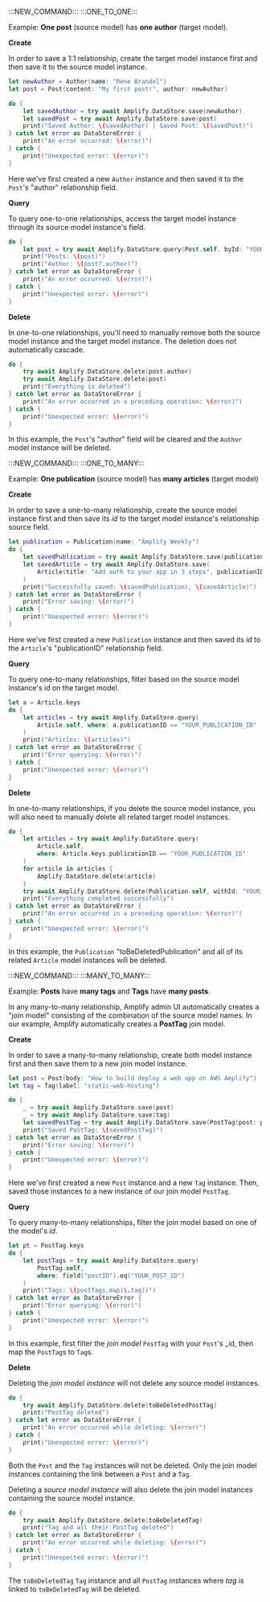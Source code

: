 :::NEW_COMMAND:::
:::ONE_TO_ONE:::

Example: **One post** (source model) has **one author** (target model).

**Create**

In order to save a 1:1 relationship, create the target model instance first and then save it to the source model instance.

```swift
let newAuthor = Author(name: "Rene Brandel")
let post = Post(content: "My first post!", author: newAuthor)

do {
    let savedAuthor = try await Amplify.DataStore.save(newAuthor)
    let savedPost = try await Amplify.DataStore.save(post)
    print("Saved Author: \(savedAuthor) | Saved Post: \(savedPost)")
} catch let error as DataStoreError {
    print("An error occurred: \(error)")
} catch { 
    print("Unexpected error: \(error)")
}
```
Here we've first created a new `Author` instance and then saved it to the `Post`'s "author" relationship field.

**Query**

To query one-to-one relationships, access the target model instance through its source model instance's field.

```swift
do { 
    let post = try await Amplify.DataStore.query(Post.self, byId: "YOUR_POST_ID")
    print("Posts: \(post)")
    print("Author: \(post?.author)")
} catch let error as DataStoreError {
    print("An error occurred: \(error)")
} catch { 
    print("Unexpected error: \(error)")
}
```

**Delete**

In one-to-one relationships, you'll need to manually remove both the source model instance and the target model instance. The deletion does not automatically cascade.

```swift
do { 
    try await Amplify.DataStore.delete(post.author)
    try await Amplify.DataStore.delete(post)
    print("Everything is deleted")
} catch let error as DataStoreError {
    print("An error occurred in a preceding operation: \(error)")
} catch { 
    print("Unexpected error: \(error)")
}
```

In this example, the `Post`'s "author" field will be cleared and the `Author` model instance will be deleted.

:::NEW_COMMAND:::
:::ONE_TO_MANY:::

Example: **One publication** (source model) has **many articles** (target model)

**Create**

In order to save a one-to-many relationship, create the source model instance first and then save its _id_ to the target model instance's relationship source field.

```swift
let publication = Publication(name: "Amplify Weekly")
do { 
    let savedPublication = try await Amplify.DataStore.save(publication)
    let savedArticle = try await Amplify.DataStore.save(
        Article(title: "Add auth to your app in 3 steps", publicationID: publication.id))
    )
    print("Successfully saved: \(savedPublication), \(savedArticle)")
} catch let error as DataStoreError {
    print("Error saving: \(error)")
} catch { 
    print("Unexpected error: \(error)")
}
```
Here we've first created a new `Publication` instance and then saved its _id_ to the `Article`'s "publicationID" relationship field.

**Query**

To query one-to-many relationships, filter based on the source model instance's id on the target model.

```swift
let a = Article.keys
do { 
    let articles = try await Amplify.DataStore.query(
        Article.self, where: a.publicationID == "YOUR_PUBLICATION_ID"
    )
    print("Articles: \(articles)")
} catch let error as DataStoreError { 
    print("Error querying: \(error)")
} catch { 
    print("Unexpected error: \(error)")
}
```

**Delete**

In one-to-many relationships, if you delete the source model instance, you will also need to manually delete all related target model instances.

```swift
do { 
    let articles = try await Amplify.DataStore.query(
        Article.self, 
        where: Article.keys.publicationID == "YOUR_PUBLICATION_ID"
    )
    for article in articles { 
        Amplify.DataStore.delete(article) 
    }
    try await Amplify.DataStore.delete(Publication.self, withId: "YOUR_PUBLICATION_ID")
    print("Everything completed successfully")
} catch let error as DataStoreError { 
    print("An error occurred in a preceding operation: \(error)")
} catch { 
    print("Unexpected error: \(error)")
}
```

In this example, the `Publication` "toBeDeletedPublication" and all of its related `Article` model instances will be deleted.

:::NEW_COMMAND:::
:::MANY_TO_MANY:::

Example: **Posts** have **many tags** and **Tags** have **many posts**. 

In any many-to-many relationship, Amplify admin UI automatically creates a "join model" consisting of the combination of the source model names. In our example, Amplify automatically creates a **PostTag** join model.

**Create**

In order to save a many-to-many relationship, create both model instance first and then save them to a new join model instance.

```swift
let post = Post(body: "How to build deploy a web app on AWS Amplify")
let tag = Tag(label: "static-web-hosting")

do { 
    _ = try await Amplify.DataStore.save(post)
    _ = try await Amplify.DataStore.save(tag)
    let savedPostTag = try await Amplify.DataStore.save(PostTag(post: post, tag: tag))
    print("Saved PostTag: \(savedPostTag)")
} catch let error as DataStoreError { 
    print("Error saving: \(error)")
} catch { 
    print("Unexpected error: \(error)")
}
```

Here we've first created a new `Post` instance and a new `Tag` instance. Then, saved those instances to a new instance of our join model `PostTag`.

**Query**

To query many-to-many relationships, filter the join model based on one of the model's _id_.

```swift
let pt = PostTag.keys
do { 
    let postTags = try await Amplify.DataStore.query(
        PostTag.self,
        where: field("postID").eq("YOUR_POST_ID")
    )
    print("Tags: \(postTags.map(\.tag))")
} catch let error as DataStoreError { 
    print("Error querying: \(error)")
} catch { 
    print("Unexpected error: \(error)")
}
```

In this example, first filter the _join model_ `PostTag` with your `Post`'s _id, then map the `PostTag`s to `Tag`s.

**Delete**

Deleting the _join model instance_ will not delete any source model instances.

```swift
do { 
    try await Amplify.DataStore.delete(toBeDeletedPostTag)
    print("PostTag deleted")
} catch let error as DataStoreError { 
    print("An error occurred while deleting: \(error)")
} catch { 
    print("Unexpected error: \(error)")
}
```
Both the `Post` and the `Tag` instances will not be deleted. Only the join model instances containing the link between a `Post` and a `Tag`.  

Deleting a _source model instance_ will also delete the join model instances containing the source model instance.
```swift
do { 
    try await Amplify.DataStore.delete(toBeDeletedTag)
    print("Tag and all their PostTag deleted")
} catch let error as DataStoreError { 
    print("An error occurred while deleting: \(error)")
} catch { 
    print("Unexpected error: \(error)")
}
```
The `toBeDeletedTag` `Tag` instance and all `PostTag` instances where _tag_ is linked to `toBeDeletedTag` will be deleted.